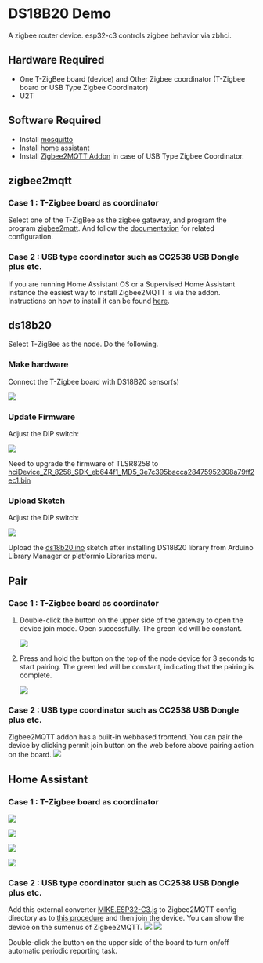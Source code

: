 # DS18B20 Demo

A zigbee router device. esp32-c3 controls zigbee behavior via zbhci.

## Hardware Required

- One T-ZigBee board (device) and Other Zigbee coordinator (T-Zigbee board or USB Type Zigbee Coordinator)
- U2T

## Software Required

- Install [mosquitto](https://zbhci.readthedocs.io/en/latest/user-guide/mosquitto.html)
- Install [home assistant](https://zbhci.readthedocs.io/en/latest/user-guide/home-assistant.html)
- Install [Zigbee2MQTT Addon](https://github.com/zigbee2mqtt/hassio-zigbee2mqtt) in case of USB Type Zigbee Coordinator.

## zigbee2mqtt

### Case 1 : T-Zigbee board as coordinator

Select one of the T-ZigBee as the zigbee gateway, and program the program [zigbee2mqtt](../zigbee2mqtt). And follow the [documentation](https://zbhci.readthedocs.io/en/latest/user-guide/zigbee2mqtt.html) for related configuration.

### Case 2 : USB type coordinator such as СС2538 USB Dongle plus etc.

If you are running Home Assistant OS or a Supervised Home Assistant instance the easiest way to install Zigbee2MQTT is via the addon. Instructions on how to install it can be found [here](https://github.com/zigbee2mqtt/hassio-zigbee2mqtt#installation).

## ds18b20

Select T-ZigBee as the node. Do the following.

### Make hardware

Connect the T-Zigbee board with DS18B20 sensor(s)

![](./docs/t-zigbee_sensor_hardware.jpg)

### Update Firmware

Adjust the DIP switch:

![](../../docs/_static/upload_mode.png)

Need to upgrade the firmware of TLSR8258 to [hciDevice_ZR_8258_SDK_eb644f1_MD5_3e7c395bacca28475952808a79ff2ec1.bin](../../firmware/hciDevice_ZR_8258_SDK_eb644f1_MD5_3e7c395bacca28475952808a79ff2ec1.bin)

### Upload Sketch

Adjust the DIP switch:

![](../../docs/_static/upload_mode_c3.png)

Upload the [ds18b20.ino](./ds18b20.ino) sketch after installing DS18B20 library from Arduino Library Manager or platformio Libraries menu.

## Pair

### Case 1 : T-Zigbee board as coordinator

1. Double-click the button on the upper side of the gateway to open the device join mode. Open successfully. The green led will be constant.

    ![](../../docs/_static/user-guide/light-demo/permit_join.png)

2. Press and hold the button on the top of the node device for 3 seconds to start pairing. The green led will be constant, indicating that the pairing is complete.

    ![](../../docs/_static/user-guide/light-demo/paired.png)

### Case 2 : USB type coordinator such as СС2538 USB Dongle plus etc.

Zigbee2MQTT addon has a built-in webbased frontend. You can pair the device by clicking permit join button on the web before above pairing action on the board.
    ![](https://www.zigbee2mqtt.io/assets/img/frontend.e604ec0e.png)

## Home Assistant

### Case 1 : T-Zigbee board as coordinator

![](../../docs/_static/user-guide/light-demo/add-device_1.png)

![](../../docs/_static/user-guide/light-demo/add-device_2.png)

![](../../docs/_static/user-guide/light-demo/add-device_3.png)

![](./docs/add-sensor-device_1.png)

### Case 2 : USB type coordinator such as СС2538 USB Dongle plus etc.

Add this external converter [MIKE.ESP32-C3.js](./MIKE.ESP32-C3.js) to Zigbee2MQTT config directory as to [this procedure](https://www.zigbee2mqtt.io/advanced/support-new-devices/01_support_new_devices.html#instructions) and then join the device.
You can show the device on the sumenus of Zigbee2MQTT.
![](./docs/add-sensor-device_2.png)
![](./docs/add-sensor-device_3.png)

Double-click the button on the upper side of the board to turn on/off automatic periodic reporting task.
